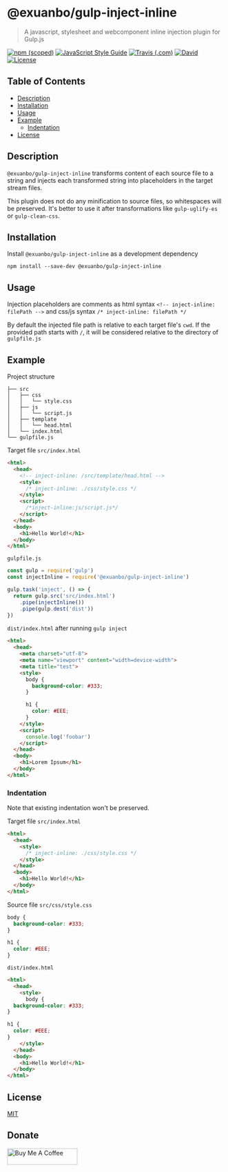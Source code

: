 # @exuanbo/gulp-inject-inline

> A javascript, stylesheet and webcomponent inline injection plugin for Gulp.js

[![npm (scoped)](https://img.shields.io/npm/v/@exuanbo/gulp-inject-inline.svg?style=flat-square)](https://www.npmjs.com/package/@exuanbo/gulp-inject-inline)
[![JavaScript Style Guide](https://img.shields.io/badge/code_style-standard-brightgreen.svg?style=flat-square)](https://standardjs.com)
[![Travis (.com)](https://img.shields.io/travis/com/exuanbo/gulp-inject-inline/master.svg?style=flat-square)](http://travis-ci.com/exuanbo/gulp-inject-inline)
[![David](https://img.shields.io/david/exuanbo/gulp-inject-inline.svg?style=flat-square)](https://david-dm.org/exuanbo/gulp-inject-inline)
[![License](https://img.shields.io/github/license/exuanbo/gulp-inject-inline.svg?style=flat-square)](https://github.com/exuanbo/gulp-inject-inline/blob/master/LICENSE)

## Table of Contents

- [Description](#description)
- [Installation](#installation)
- [Usage](#usage)
- [Example](#example)
  - [Indentation](#indentation)
- [License](#license)

## Description

`@exuanbo/gulp-inject-inline` transforms content of each source file to a string and injects each transformed string into placeholders in the target stream files.

This plugin does not do any minification to source files, so whitespaces will be preserved. It's better to use it after transformations like `gulp-uglify-es` or `gulp-clean-css`.

## Installation

Install `@exuanbo/gulp-inject-inline` as a development dependency

```shell
npm install --save-dev @exuanbo/gulp-inject-inline
```

## Usage

Injection placeholders are comments as html syntax `<!-- inject-inline: filePath -->` and css/js syntax `/* inject-inline: filePath */`

By default the injected file path is relative to each target file's `cwd`. If the provided path starts with `/`, it will be considered relative to the directory of `gulpfile.js`

## Example

Project structure

```shell
├── src
│   ├── css
│   │   └── style.css
│   ├── js
│   │   └── script.js
│   ├── template
│   │   └── head.html
│   └── index.html
└── gulpfile.js
```

Target file `src/index.html`

```html
<html>
  <head>
    <!-- inject-inline: /src/template/head.html -->
    <style>
      /* inject-inline: ./css/style.css */
    </style>
    <script>
      /*inject-inline:js/script.js*/
    </script>
  </head>
  <body>
    <h1>Hello World!</h1>
  </body>
</html>
```

`gulpfile.js`

```javascript
const gulp = require('gulp')
const injectInline = require('@exuanbo/gulp-inject-inline')

gulp.task('inject', () => {
  return gulp.src('src/index.html')
    .pipe(injectInline())
    .pipe(gulp.dest('dist'))
})
```

`dist/index.html` after running `gulp inject`

```html
<html>
  <head>
    <meta charset="utf-8">
    <meta name="viewport" content="width=device-width">
    <meta title="test">
    <style>
      body {
        background-color: #333;
      }

      h1 {
        color: #EEE;
      }
    </style>
    <script>
      console.log('foobar')
    </script>
  </head>
  <body>
    <h1>Lorem Ipsum</h1>
  </body>
</html>
```

### Indentation

Note that existing indentation won't be preserved.

Target file `src/index.html`

```html
<html>
  <head>
    <style>
      /* inject-inline: ./css/style.css */
    </style>
  </head>
  <body>
    <h1>Hello World!</h1>
  </body>
</html>
```

Source file `src/css/style.css`

```css
body {
  background-color: #333;
}

h1 {
  color: #EEE;
}
```

`dist/index.html`

```html
<html>
  <head>
    <style>
      body {
  background-color: #333;
}

h1 {
  color: #EEE;
}
    </style>
  </head>
  <body>
    <h1>Hello World!</h1>
  </body>
</html>
```

## License

[MIT](https://github.com/exuanbo/gulp-inject-inline/blob/master/LICENSE)

## Donate

<a href="https://www.buymeacoffee.com/exuanbo" target="_blank"><img src="https://cdn.buymeacoffee.com/buttons/lato-orange.png" alt="Buy Me A Coffee" height="38.25px" width="162.75px"></a>
